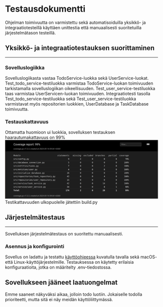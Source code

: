 # **Testausdokumentti**
Ohjelman toimivuutta on varmistettu sekä automatisoiduilla yksikkö- ja integraatiotesteillä käyttäen unittestia että manuaalisesti suoritetuilla järjestelmätason testeillä.

## Yksikkö- ja integraatiotestauksen suorittaminen
***
### **Sovelluslogiikka**
Sovelluslogiikasta vastaa TodoService-luokka sekä UserService-luokat. Test_todo_service-testiluokka varmistaa TodoService-luokan toimivuuden tarkistamalla sovelluslogiikan oikeellisuuden. Test_user_service-testiluokka taas varmistaa UserServicen-luokan toimivuuden. Integraatiotesti tasolla Test_todo_service-testiluokka sekä Test_user_service-testiluokka varmistavat myös repositorien luokkien, UserDatabase ja TaskDatabase toimivuutta.

### **Testauskattavuus**
Ottamatta huomioon ui luokkia, sovelluksen testauksen haarautumakattavuus on 99%
![Kuva](./Kuvat/Testikattavuus.png)
Testikattavuuden ulkopuolelle jätettiin build.py

## Järjestelmätestaus
***
Sovelluksen järjestelmätestaus on suoritettu manuaalisesti.
### **Asennus ja konfigurointi**
Sovellus on ladattu ja testattu [käyttöohjeessa](./Käyttöohje.md) kuvatulla tavalla sekä macOS- että Linux-käyttöjärjestelmille. Testauksessa on käytetty erilaisia konfiguraatioita, jotka on määritelty .env-tiedostossa.

## Sovellukseen jääneet laatuongelmat
Emme saaneet näkyväksi aikaa, jolloin todo luotiin. Jokaiselle todolla prioriteetti, mutta sitä ei näy meidän käyttöliittymässä.